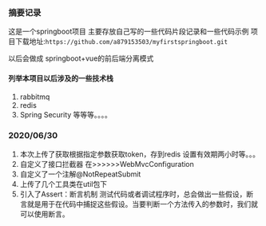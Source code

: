 ### 摘要记录

这是一个springboot项目
主要存放自己写的一些代码片段记录和一些代码示例
项目下载地址:`https://github.com/a879153503/myfirstspringboot.git`

以后会做成
springboot+vue的前后端分离模式

#### 列举本项目以后涉及的一些技术栈

1. rabbitmq
2. redis
3. Spring Security
等等等。。。。


### 2020/06/30
1. 本次上传了获取根据指定参数获取token，存到redis 设置有效期两小时等。。。
2. 自定义了接口拦截器 在>>>>>>WebMvcConfiguration
3. 自定义了一个注解@NotRepeatSubmit
4. 上传了几个工具类在util包下
5. 引入了Assert：断言机制
测试代码或者调试程序时，总会做出一些假设，断言就是用于在代码中捕捉这些假设。当要判断一个方法传入的参数时，我们就可以使用断言。
